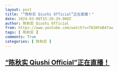 ```yaml
---
layout: post
title: "“陈秋实 Qiushi Official”正在直播！"
date: 2024-03-08T15:26:29.000Z
author: 陈秋实 Qiushi Official
from: https://www.youtube.com/watch?v=T81NYeB47ow
tags: [ 陈秋实 ]
comments: True
categories: [ 陈秋实 ]
---
```

<!--1709911589000-->
[“陈秋实 Qiushi Official”正在直播！](https://www.youtube.com/watch?v=T81NYeB47ow)
------

<div>

</div>
